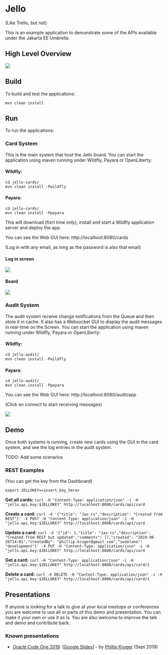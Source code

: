 # Jello
(Like Trello, but not)

This is an example application to demonstrate some of the APIs available under the Jakarta EE Umbrella.

## High Level Overview

![](https://raw.githubusercontent.com/phillip-kruger/jello/master/high_level.png)

## Build

To build and test the applications:

```shell
mvn clean install
```

## Run

To run the applications:

### Card System
This is the main system that host the Jello board. You can start the application 
using maven running under Wildfly, Payara or OpenLiberty:

#### Wildfly:

```shell
cd jello-cards/
mvn clean install -Pwildfly
```

#### Payara:

```shell
cd jello-cards/
mvn clean install -Ppayara
```

This will download (fisrt time only), install and start a Wildfly application server and deploy the app.

You can see the Web GUI here: http://localhost:8080/cards

(Log in with any email, as long as the password is also that email)

#### Log in screen
![](https://raw.githubusercontent.com/phillip-kruger/jello/master/screen_login.png)

#### Board
![](https://raw.githubusercontent.com/phillip-kruger/jello/master/screen_board.png)

### Audit System
The audit system receive change notifications from the Queue and then store it in cache.
It also has a Websocket GUI to display the audit messages in real-time on the Screen.
You can start the application using maven running under Wildfly, Payara or OpenLiberty:

#### Wildfly:

```shell
cd jello-audit/
mvn clean install -Pwildfly
```

#### Payara:

```shell
cd jello-audit/
mvn clean install -Ppayara
```

You can see the Web GUI here: http://localhost:8080/audit/app

(Click on connect to start receiving messages)

![](https://raw.githubusercontent.com/phillip-kruger/jello/master/screen_audit.png)

## Demo

Once both systems is running, create new cards using the GUI in the card system, and see the log entries in the audit system.

TODO: Add some scenarios

### REST Examples

(You can get the key from the Dashboard)

`export JELLOKEY=<insert_key_here>`

**Get all cards:**
`curl -H "Content-Type: application/json" -i -H "jello.api.key:$JELLOKEY" http://localhost:8080/cards/api/card`

**Create a card:**
`curl -d '{"title": "Jax-rs","description": "Created from REST"}' -X POST -H "Content-Type: application/json" -i -H "jello.api.key:$JELLOKEY" http://localhost:8080/cards/api/card`

**Update a card:**
`curl -d '{"id": 1,"title": "Jax-rs","description": "Created from REST but updated","comments": [],"created": "2019-08-26T14:01","createdBy": "phillip.kruger@gmail.com","swimlane": "development"}' -X PUT -H "Content-Type: application/json" -i -H "jello.api.key:$JELLOKEY" http://localhost:8080/cards/api/card`

**Get a card:**
`curl -H "Content-Type: application/json" -i -H "jello.api.key:$JELLOKEY" http://localhost:8080/cards/api/card/1`

**Delete a card:** 
`curl -X DELETE -H "Content-Type: application/json" -i -H "jello.api.key:$JELLOKEY" http://localhost:8080/cards/api/card/1`

## Presentations

If anyone is looking for a talk to give at your local meetups or conferences you are welcome to use all or parts of this demo and presentation. 
You can make it your own or use it as is. You are also welcome to improve the talk and demo and contribute back.

### Known presentations

* [Oracle Code One 2019](https://www.oracle.com/code-one/):  [[Google Slides](http://bit.ly/jakartaee-slides)] - by [Phillip Kruger](https://twitter.com/phillipkruger) (Sept 2019)